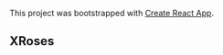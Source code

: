 This project was bootstrapped with [Create React App](https://github.com/facebook/create-react-app).

## XRoses


